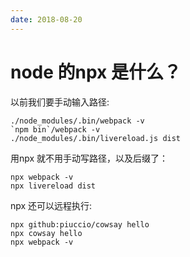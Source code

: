 ```yaml
---
date: 2018-08-20
---
```

# node 的npx 是什么？
以前我们要手动输入路径:

    ./node_modules/.bin/webpack -v
    `npm bin`/webpack -v
    ./node_modules/.bin/livereload.js dist

用npx 就不用手动写路径，以及后缀了：

    npx webpack -v
    npx livereload dist

npx 还可以远程执行:

    npx github:piuccio/cowsay hello
    npx cowsay hello
    npx webpack -v